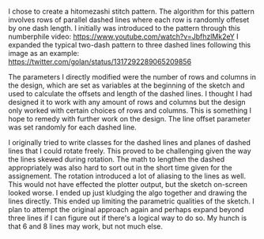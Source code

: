 I chose to create a hitomezashi stitch pattern. The algorithm for this pattern involves rows of parallel dashed lines where each row is randomly offeset by one dash length. I initially was introduced to the pattern through this numberphile video: https://www.youtube.com/watch?v=JbfhzlMk2eY 
I expanded the typical two-dash pattern to three dashed lines following this image as an example: https://twitter.com/golan/status/1317292289065209856

The parameters I directly modified were the number of rows and columns in the design, which are set as variables at the beginning of the sketch and used to calculate the offsets and length of the dashed lines. I thought I had designed it to work with any amount of rows and columns but the design only worked with certain choices of rows and columns. This is something I hope to remedy with further work on the design. The line offset parameter was set randomly for each dashed line. 

I originally tried to write classes for the dashed lines and planes of dashed lines that I could rotate freely. This proved to be challenging given the way the lines skewed during rotation. The math to lengthen the dashed appropriately was also hard to sort out in the short time given for the assignement. The rotation introduced a lot of aliasing to the lines as well. This would not have effected the plotter output, but the sketch on-screen looked worse. I ended up just kludging the algo together and drawing the lines directly. This ended up limiting the parametric qualities of the sketch. I plan to attempt the original approach again and perhaps expand beyond three lines if I can figure out if there's a logical way to do so. My hunch is that 6 and 8 lines may work, but not much else.